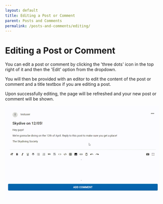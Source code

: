 ```yaml
---
layout: default
title: Editing a Post or Comment
parent: Posts and Comments
permalink: /posts-and-comments/editing/
---
```


# Editing a Post or Comment

You can edit a post or comment by clicking the 'three dots' icon in the top right of it and then the 'Edit' option from the dropdown.

You will then be provided with an editor to edit the content of the post or comment and a title textbox if you are editing a post.

Upon successfully editing, the page will be refreshed and your new post or comment will be shown.

![Editing a Post or Comment](../../gifs/editing-post.gif)
